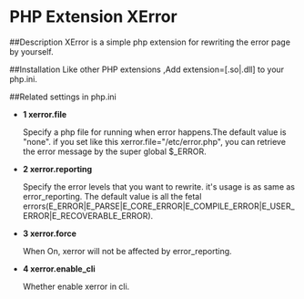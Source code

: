 PHP Extension XError
======

##Description
XError is a simple php extension for rewriting the error page by yourself.

##Installation
Like other PHP extensions ,Add extension=[.so|.dll] to your php.ini. 


##Related settings in php.ini

- **1 xerror.file**

   Specify a php file for running when error happens.The default value is "none".
if you set like this xerror.file="/etc/error.php", you can retrieve  the error message by the super global $_ERROR.


- **2 xerror.reporting**

  Specify the error levels that you want to rewrite. it's usage is as same as error_reporting. The default value is all the fetal errors(E_ERROR|E_PARSE|E_CORE_ERROR|E_COMPILE_ERROR|E_USER_ERROR|E_RECOVERABLE_ERROR).

- **3 xerror.force**

  When On, xerror will not be affected by error_reporting.

- **4 xerror.enable_cli**

  Whether enable xerror in cli.

  


